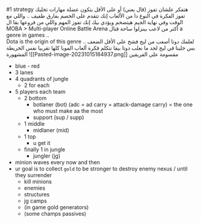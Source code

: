 #1
strategy
هتفكر علشان تفوز (قال يعني)
أو على الأقل بتكون عضلة مهارات تخليك تفوز
الفكرة في النوع دا من الألعاب إنك تتقدم على الخصم بفارق طفيف .. واللي مع الوقت وفي نهاية الجيم هيتضخم ويؤدي بيك إنك تفوز
المهم
واللي من فروعها بقا ال
MOBA > Multi-player Online Battle Arena
أكتر من لاعب بينزلوا ساحة قتال 
a genre in games ..  
Dota  is the origin of this genre
لعلمك دوتا أصعب من ليج فشخ على الأقل الضعف .. بس خلينا في ليج لحد ما نعلب دوتا بيقا نتكلم
فكرة ألعاب الموبا كلها تقربيا نفس الخريطة المشهورة
![[Pasted-image-20231015184937.png]]
مقسومة على الفريقين
- blue - red
- 3 lanes
- 4 quadrants of jungle
	- 2 for each 
- 5 players each team
	- 2 bottom
		- botlaner (bot) (adc = ad carry = attack-damage carry) = the one who must make aa the most
		- support (sup / supp)
	- 1 middle
		- midlaner (mid)
	- 1 top
		- u get it
	- finally 1 in jungle
		- jungler (jg)
- minion waves every now and then
- ur goal is to collect `gold` to be stronger to destroy enemy nexus / until they surrender
	- kill minions
	- enemies
	- structures
	- jg camps
	- (in game gold generators)
	- (some champs passives)
